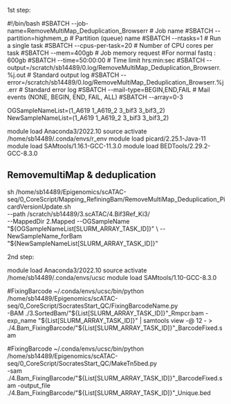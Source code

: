 1st step:

#!/bin/bash
#SBATCH --job-name=RemoveMultiMap_Deduplication_Browserr        # Job name
#SBATCH --partition=highmem_p         # Partition (queue) name
#SBATCH --ntasks=1                    # Run a single task
#SBATCH --cpus-per-task=20             # Number of CPU cores per task
#SBATCH --mem=400gb                   # Job memory request #For normal fastq : 600gb
#SBATCH --time=50:00:00               # Time limit hrs:min:sec
#SBATCH --output=/scratch/sb14489/0.log/RemoveMultiMap_Deduplication_Browserr.%j.out   # Standard output log
#SBATCH --error=/scratch/sb14489/0.log/RemoveMultiMap_Deduplication_Browserr.%j.err    # Standard error log
#SBATCH --mail-type=BEGIN,END,FAIL          # Mail events (NONE, BEGIN, END, FAIL, ALL)
#SBATCH --array=0-3

OGSampleNameList=(1_A619  1_A619_2  3_bif3  3_bif3_2)
NewSampleNameList=(1_A619  1_A619_2  3_bif3  3_bif3_2)

module load Anaconda3/2022.10
source activate /home/sb14489/.conda/envs/r_env
module load picard/2.25.1-Java-11
module load SAMtools/1.16.1-GCC-11.3.0
module load BEDTools/2.29.2-GCC-8.3.0

## RemovemultiMap & deduplication
sh /home/sb14489/Epigenomics/scATAC-seq/0_CoreScript/Mapping_RefiningBam/RemoveMultiMap_Deduplication_PicardVersionUpdate.sh \
 --path /scratch/sb14489/3.scATAC/4.Bif3Ref_Ki3/ \
--MappedDir 2.Mapped  --OGSampleName "${OGSampleNameList[SLURM_ARRAY_TASK_ID]}" \
 --NewSampleName_forBam "${NewSampleNameList[SLURM_ARRAY_TASK_ID]}"


2nd step:

module load Anaconda3/2022.10
source activate /home/sb14489/.conda/envs/ucsc
module load  SAMtools/1.10-GCC-8.3.0

#FixingBarcode
~/.conda/envs/ucsc/bin/python /home/sb14489/Epigenomics/scATAC-seq/0_CoreScript/SocratesStart_QC/FixingBarcodeName.py \
 -BAM ./3.SortedBam/"${List[SLURM_ARRAY_TASK_ID]}"_Rmpcr.bam -exp_name "${List[SLURM_ARRAY_TASK_ID]}" | samtools view -@ 12 - > ./4.Bam_FixingBarcode/"${List[SLURM_ARRAY_TASK_ID]}"_BarcodeFixed.sam

 #FixingBarcode
 ~/.conda/envs/ucsc/bin/python /home/sb14489/Epigenomics/scATAC-seq/0_CoreScript/SocratesStart_QC/MakeTn5bed.py \
 -sam ./4.Bam_FixingBarcode/"${List[SLURM_ARRAY_TASK_ID]}"_BarcodeFixed.sam -output_file ./4.Bam_FixingBarcode/"${List[SLURM_ARRAY_TASK_ID]}"_Unique.bed



